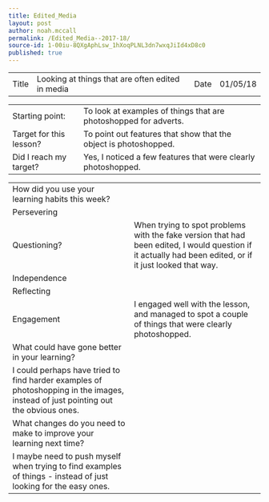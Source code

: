 ```yaml
---
title: Edited_Media
layout: post
author: noah.mccall
permalink: /Edited_Media--2017-18/
source-id: 1-00iu-8QXgAphLsw_1hXoqPLNL3dn7wxqJiId4xD8c0
published: true
---
```

<table>
  <tr>
    <td>Title</td>
    <td>Looking at things that are often edited in media</td>
    <td>Date</td>
    <td>01/05/18</td>
  </tr>
</table>


<table>
  <tr>
    <td>Starting point:</td>
    <td>To look at examples of things that are photoshopped for adverts.</td>
  </tr>
  <tr>
    <td>Target for this lesson?</td>
    <td>To point out features that show that the object is photoshopped.</td>
  </tr>
  <tr>
    <td>Did I reach my target? </td>
    <td>Yes, I noticed a few features that were clearly photoshopped.</td>
  </tr>
</table>


<table>
  <tr>
    <td>How did you use your learning habits this week?</td>
    <td></td>
  </tr>
  <tr>
    <td>Persevering</td>
    <td></td>
  </tr>
  <tr>
    <td>Questioning?</td>
    <td>When trying to spot problems with the fake version that had been edited, I would question if it actually had been edited, or if it just looked that way.</td>
  </tr>
  <tr>
    <td>Independence</td>
    <td></td>
  </tr>
  <tr>
    <td>Reflecting</td>
    <td></td>
  </tr>
  <tr>
    <td>Engagement</td>
    <td>I engaged well with the lesson, and managed to spot a couple of things that were clearly photoshopped.</td>
  </tr>
  <tr>
    <td>What could have gone better in your learning?</td>
    <td></td>
  </tr>
  <tr>
    <td>I could perhaps have tried to find harder examples of photoshopping in the images, instead of just pointing out the obvious ones.</td>
    <td></td>
  </tr>
  <tr>
    <td>What changes do you need to make to improve your learning next time?</td>
    <td></td>
  </tr>
  <tr>
    <td>I maybe need to push myself when trying to find examples of things - instead of just looking for the easy ones.</td>
    <td></td>
  </tr>
</table>


